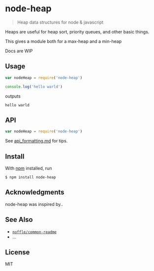 # node-heap

> Heap data structures for node & javascript

Heaps are useful for heap sort, priority queues, and other basic things.

This gives a module both for a max-heap and a min-heap

Docs are WIP

## Usage

```js
var nodeHeap = require('node-heap')

console.log('hello warld')
```

outputs

```
hello warld
```

## API

```js
var nodeHeap = require('node-heap')
```

See [api_formatting.md](api_formatting.md) for tips.

## Install

With [npm](https://npmjs.org/) installed, run

```
$ npm install node-heap
```

## Acknowledgments

node-heap was inspired by..

## See Also

- [`noffle/common-readme`](https://github.com/noffle/common-readme)
- ...

## License

MIT

